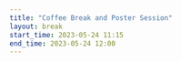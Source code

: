 ```yaml
---
title: "Coffee Break and Poster Session"
layout: break
start_time: 2023-05-24 11:15
end_time: 2023-05-24 12:00
---
```


